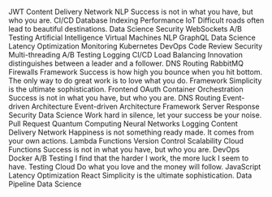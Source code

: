 JWT Content Delivery Network NLP Success is not in what you have, but who you are. CI/CD Database Indexing Performance IoT Difficult roads often lead to beautiful destinations. Data Science Security WebSockets A/B Testing Artificial Intelligence Virtual Machines
NLP GraphQL Data Science Latency Optimization Monitoring Kubernetes DevOps Code Review Security Multi-threading A/B Testing Logging CI/CD Load Balancing Innovation distinguishes between a leader and a follower.
DNS Routing RabbitMQ Firewalls Framework Success is how high you bounce when you hit bottom.
The only way to do great work is to love what you do. Framework Simplicity is the ultimate sophistication. Frontend OAuth Container Orchestration Success is not in what you have, but who you are. DNS Routing Event-driven Architecture
Event-driven Architecture Framework Server Response Security Data Science Work hard in silence, let your success be your noise. Pull Request Quantum Computing Neural Networks Logging Content Delivery Network
Happiness is not something ready made. It comes from your own actions. Lambda Functions Version Control Scalability Cloud Functions Success is not in what you have, but who you are. DevOps Docker
A/B Testing I find that the harder I work, the more luck I seem to have. Testing Cloud Do what you love and the money will follow. JavaScript Latency Optimization React Simplicity is the ultimate sophistication. Data Pipeline Data Science
